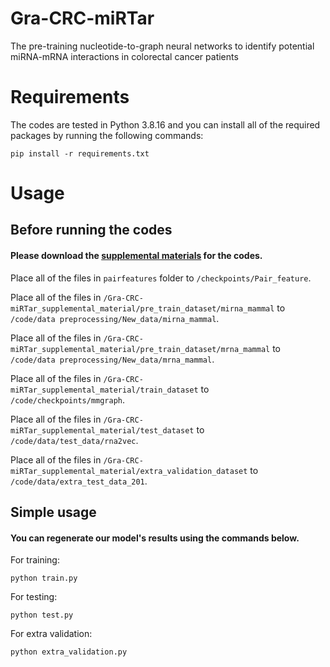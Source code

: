 # Gra-CRC-miRTar
The pre-training nucleotide-to-graph neural networks to identify potential miRNA-mRNA interactions in colorectal cancer patients

# Requirements
The codes are tested in Python 3.8.16 and you can install all of the required packages by running the following commands:
```
pip install -r requirements.txt
```

# Usage

## Before running the codes
#### Please download the [supplemental materials](https://drive.google.com/drive/folders/1caGodK_1220YXQfKSLjHIvi87VBRau97?usp=drive_link) for the codes.
Place all of the files in `pairfeatures` folder to `/checkpoints/Pair_feature`.

Place all of the files in `/Gra-CRC-miRTar_supplemental_material/pre_train_dataset/mirna_mammal` to `/code/data preprocessing/New_data/mirna_mammal`.

Place all of the files in `/Gra-CRC-miRTar_supplemental_material/pre_train_dataset/mrna_mammal` to `/code/data preprocessing/New_data/mrna_mammal`.

Place all of the files in `/Gra-CRC-miRTar_supplemental_material/train_dataset` to `/code/checkpoints/mmgraph`.

Place all of the files in `/Gra-CRC-miRTar_supplemental_material/test_dataset` to `/code/data/test_data/rna2vec`.

Place all of the files in `/Gra-CRC-miRTar_supplemental_material/extra_validation_dataset` to `/code/data/extra_test_data_201`.


## Simple usage
#### You can regenerate our model's results using the commands below.

For training:
```
python train.py
```
For testing:
```
python test.py
```
For extra validation:
```
python extra_validation.py
```


